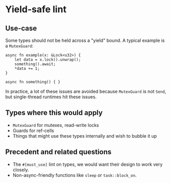 # Yield-safe lint

## Use-case

Some types should not be held across a "yield" bound. A typical example is a `MutexGuard`:

```rust,ignore
async fn example(x: &Lock<u32>) {
    let data = x.lock().unwrap();
    something().await;
    *data += 1;
}

async fn something() { }
```

In practice, a lot of these issues are avoided because `MutexGuard` is not `Send`, but single-thread runtimes hit these issues.

## Types where this would apply

* `MutexGuard` for mutexes, read-write locks
* Guards for ref-cells
* Things that might use these types internally and wish to bubble it up

## Precedent and related questions

* The `#[must_use]` lint on types, we would want their design to work very closely.
* Non-async-friendly functions like `sleep` or `task::block_on`.
